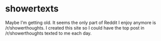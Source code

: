 # showertexts
Maybe I'm getting old. It seems the only part of Reddit I enjoy anymore is /r/showerthoughts. 
I created this site so I could have the top post in /r/showerthoughts texted to me each day. 
